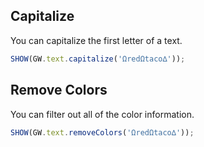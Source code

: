 

## Capitalize

You can capitalize the first letter of a text.

```js
SHOW(GW.text.capitalize('ΩredΩtaco∆'));
```


## Remove Colors

You can filter out all of the color information.

```js
SHOW(GW.text.removeColors('ΩredΩtaco∆'));
```
